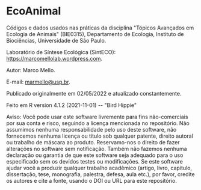 # EcoAnimal

Códigos e dados usados nas práticas da disciplina "Tópicos Avançados em Ecologia de Animais" (BIE0315), Departamento de Ecologia, Instituto de Biociências, Universidade de São Paulo.

Laboratório de Síntese Ecológica (SintECO): https://marcomellolab.wordpress.com.

Autor: Marco Mello.

E-mail: marmello@usp.br.

Publicado originalmente em 02/05/2022 e atualizado constantemente.

Feito em R version 4.1.2 (2021-11-01) -- "Bird Hippie"

Aviso: Você pode usar este software livremente para fins não-comerciais por sua conta e risco, seguindo a licença mencionada no repositório. Não assumimos nenhuma responsabilidade pelo uso deste software, não fornecemos nenhuma licença ou título sob qualquer patente, direito autoral ou trabalho de máscara ao produto. Reservamo-nos o direito de fazer alterações no software sem notificação. Também não fazemos nenhuma declaração ou garantia de que este software seja adequado para o uso especificado sem os devidos testes ou modificações. Se este software ajudar você a produzir qualquer trabalho acadêmico (artigo, livro, capítulo, dissertação, tese, monografia, palestra, defesa, aula etc.), por favor, credite os autores e cite a fonte, usando o DOI ou URL para este repositório.
